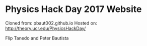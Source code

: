 # Physics Hack Day 2017 Website

Cloned from: pbaut002.github.io
Hosted on: http://theory.ucr.edu/PhysicsHackDay/

Flip Tanedo and Peter Bautista
